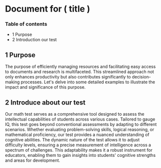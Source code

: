 # Document for ( title )
### Table of contents
- 1 Purpose
- 2 Introduction our test

## 1 Purpose 
   The purpose of efficiently managing resources and facilitating easy access to documents and research is multifaceted. 
This streamlined approach not only enhances productivity but also contributes significantly to decision-making processes.
 Let's delve into some detailed examples to illustrate the impact and significance of this purpose.
## 2 Introduce about our test
   Our math test serves as a comprehensive tool designed to assess the intellectual capabilities of students across various cases. Tailored to gauge IQ, this test goes beyond conventional assessments by adapting to different scenarios. Whether evaluating problem-solving skills, logical reasoning, or mathematical proficiency, our test provides a nuanced understanding of cognitive abilities. The dynamic nature of the test allows it to adjust difficulty levels, ensuring a precise measurement of intelligence across a spectrum of challenges. This adaptability makes it a robust instrument for educators, enabling them to gain insights into students' cognitive strengths and areas for development.
  

